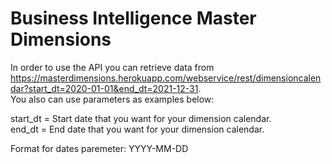 # Business Intelligence Master Dimensions

In order to use the API you can retrieve data from https://masterdimensions.herokuapp.com/webservice/rest/dimensioncalendar?start_dt=2020-01-01&end_dt=2021-12-31.  
You also can use parameters as examples below:  

start_dt = Start date that you want for your dimension calendar.  
end_dt = End date that you want for your dimension calendar.  

Format for dates paremeter: YYYY-MM-DD
